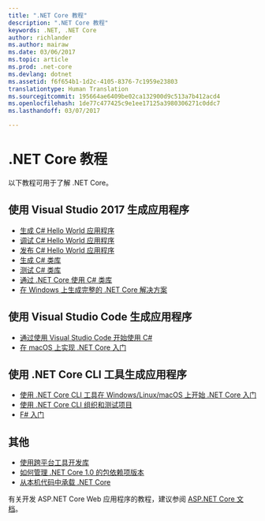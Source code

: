```yaml
---
title: ".NET Core 教程"
description: ".NET Core 教程"
keywords: .NET, .NET Core
author: richlander
ms.author: mairaw
ms.date: 03/06/2017
ms.topic: article
ms.prod: .net-core
ms.devlang: dotnet
ms.assetid: f6f654b1-1d2c-4105-8376-7c1959e23803
translationtype: Human Translation
ms.sourcegitcommit: 195664ae6409be02ca132900d9c513a7b412acd4
ms.openlocfilehash: 1de77c477425c9e1ee17125a3980306271c0ddc7
ms.lasthandoff: 03/07/2017

---
```


# <a name="net-core-tutorials"></a>.NET Core 教程

以下教程可用于了解 .NET Core。

## <a name="building-applications-with-visual-studio-2017"></a>使用 Visual Studio 2017 生成应用程序

- [生成 C# Hello World 应用程序](../../csharp/getting-started/with-visual-studio-2017.md)
- [调试 C# Hello World 应用程序](../../csharp/getting-started/debugging-with-visual-studio-2017.md)
- [发布 C# Hello World 应用程序](../../csharp/getting-started/publishing-with-visual-studio-2017.md)
- [生成 C# 类库](../../csharp/getting-started/library-with-visual-studio-2017.md)
- [测试 C# 类库](../../csharp/getting-started/testing-library-with-visual-studio.md)
- [通过 .NET Core 使用 C# 类库](../../csharp/getting-started/consuming-library-with-visual-studio-2017.md)
- [在 Windows 上生成完整的 .NET Core 解决方案](using-on-windows-full-solution.md)

## <a name="building-applications-with-visual-studio-code"></a>使用 Visual Studio Code 生成应用程序

- [通过使用 Visual Studio Code 开始使用 C#](../../csharp/getting-started/with-visual-studio-code.md)
- [在 macOS 上实现 .NET Core 入门](using-on-macos.md)

## <a name="building-applications-with-the-net-core-cli-tools"></a>使用 .NET Core CLI 工具生成应用程序

- [使用 .NET Core CLI 工具在 Windows/Linux/macOS 上开始 .NET Core 入门](using-with-xplat-cli.md)
- [使用 .NET Core CLI 组织和测试项目](testing-with-cli.md)
- [F# 入门](../../fsharp/tutorials/getting-started/getting-started-command-line.md)

## <a name="other"></a>其他
- [使用跨平台工具开发库](libraries.md)
- [如何管理 .NET Core 1.0 的包依赖项版本](managing-package-dependency-versions.md)
- [从本机代码中承载 .NET Core](netcore-hosting.md)

有关开发 ASP.NET Core Web 应用程序的教程，建议参阅 [ASP.NET Core 文档](https://docs.microsoft.com/aspnet/core/)。
